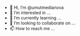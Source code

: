 - 👋 Hi, I’m @umutmedianova
- 👀 I’m interested in ...
- 🌱 I’m currently learning ...
- 💞️ I’m looking to collaborate on ...
- 📫 How to reach me ...

<!---
umutmedianova/umutmedianova is a ✨ special ✨ repository because its `README.md` (this file) appears on your GitHub profile.
You can click the Preview link to take a look at your changes.
--->
